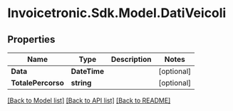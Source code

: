 # Invoicetronic.Sdk.Model.DatiVeicoli

## Properties

Name | Type | Description | Notes
------------ | ------------- | ------------- | -------------
**Data** | **DateTime** |  | [optional] 
**TotalePercorso** | **string** |  | [optional] 

[[Back to Model list]](../../README.md#documentation-for-models) [[Back to API list]](../../README.md#documentation-for-api-endpoints) [[Back to README]](../../README.md)

